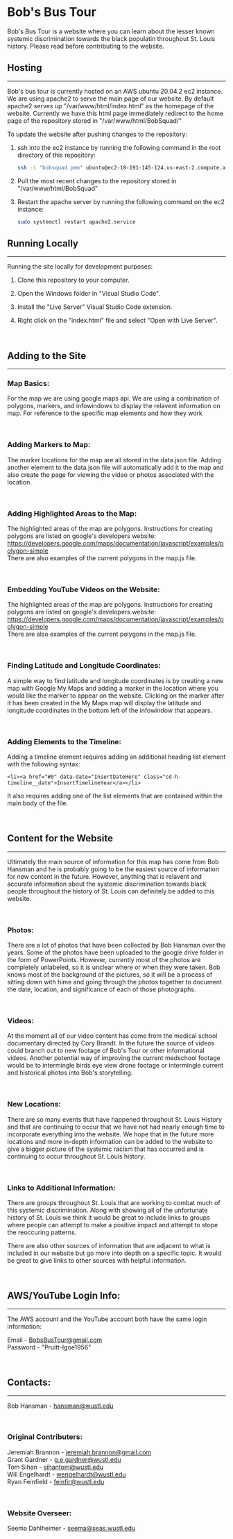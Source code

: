 # Bob's Bus Tour

Bob's Bus Tour is a website where you can learn about the lesser known systemic discrimination towards the black populatin throughout St. Louis history. Please read before contributing to the website.

## Hosting
---

Bob's bus tour is currently hosted on an AWS ubuntu 20.04.2 ec2 instance. We are using apache2 to serve the main page of our website. By default apache2 serves up "/var/www/html/index.html" as the homepage of the website. Currently we have this html page immediately redirect to the home page of the repository stored in "/var/www/html/BobSquad/"

To update the website after pushing changes to the repository:
1. ssh into the ec2 instance by running the following command in the root directory of this repository:

    ```bash
    ssh -i "bobsquad.pem" ubuntu@ec2-18-191-145-124.us-east-2.compute.amazonaws.com
    ```

2. Pull the most recent changes to the repository stored in "/var/www/html/BobSquad"

3. Restart the apache server by running the following command on the ec2 instance:

    ```bash
    sudo systemctl restart apache2.service
    ```
## Running Locally
---

Running the site locally for development purposes:

1. Clone this repository to your computer.

2. Open the Windows folder in "Visual Studio Code".

3. Install the "Live Server" Visual Studio Code extension.

4. Right click on the "index.html" file and select "Open with Live Server".

&nbsp;

## Adding to the Site
---

### Map Basics:

For the map we are using google maps api. We are using a combination of polygons, markers, and infowindows to display the relavent information on map. For reference to the specific map elements and how they work 

&nbsp;

### Adding Markers to Map:

The marker locations for the map are all stored in the data.json file. Adding another element to the data.json file will automatically add it to the map and also create the page for viewing the video or photos associated with the location.

&nbsp;

### Adding Highlighted Areas to the Map:

The highlighted areas of the map are polygons. Instructions for creating polygons are listed on google's developers website:  
https://developers.google.com/maps/documentation/javascript/examples/polygon-simple  
There are also examples of the current polygons in the map.js file.

&nbsp;

### Embedding YouTube Videos on the Website:

The highlighted areas of the map are polygons. Instructions for creating polygons are listed on google's developers website:  
https://developers.google.com/maps/documentation/javascript/examples/polygon-simple  
There are also examples of the current polygons in the map.js file.

&nbsp;

### Finding Latitude and Longitude Coordinates:

A simple way to find latitude and longitude coordinates is by creating a new map with Google My Maps and adding a marker in the location where you would like the marker to appear on the website. Clicking on the marker after it has been created in the My Maps map will display the latitude and longitude coordinates in the bottom left of the infowindow that appears.

&nbsp;

### Adding Elements to the Timeline:
Adding a timeline element requires adding an additional heading list element with the following syntax:

    <li><a href="#0" data-date="InsertDateHere" class="cd-h-timeline__date">InsertTimelineYear</a></li>

It also requires adding one of the list elements that are contained within the main body of the file.

&nbsp;

## Content for the Website
---

Ultimately the main source of information for this map has come from Bob Hansman and he is probably going to be the easiest source of information for new content in the future. However, anything that is relavent and accurate information about the systemic discrimination towards black people throughout the history of St. Louis can definitely be added to this website. 

&nbsp;

### Photos:

There are a lot of photos that have been collected by Bob Hansman over the years. Some of the photos have been uploaded to the google drive folder in the form of PowerPoints. However, currently most of the photos are completely unlabeled, so it is unclear where or when they were taken. Bob knows most of the background of the pictures, so it will be a process of sitting down with hime and going through the photos together to document the date, location, and significance of each of those photographs.

&nbsp;

### Videos:

At the moment all of our video content has come from the medical school documentary directed by Cory Brandt. In the future the source of videos could branch out to new footage of Bob's Tour or other informational videos. Another potential way of improving the current medschool footage would be to intermingle birds eye view drone footage or intermingle current and historical photos into Bob's storytelling. 

&nbsp;

### New Locations:

There are so many events that have happened throughout St. Louis History and that are continuing to occur that we have not had nearly enough time to incorporate everything into the website. We hope that in the future more locations and more in-depth information can be added to the website to give a bigger picture of the systemic racism that has occurred and is continuing to occur throughout St. Louis history. 

&nbsp;

### Links to Additional Information:

There are groups throughout St. Louis that are working to combat much of this systemic discrimination. Along with showing all of the unfortunate history of St. Louis we think it would be great to include links to groups where people can attempt to make a positive impact and attempt to stope the reoccuring patterns. 

There are also other sources of information that are adjacent to what is included in our website but go more into depth on a specific topic. It would be great to give links to other sources with helpful information.

&nbsp;

## AWS/YouTube Login Info:
---

The AWS account and the YouTube account both have the same login information:

Email - BobsBusTour@gmail.com  
Password - "Pruitt-Igoe1956"

&nbsp;

## Contacts:
---

Bob Hansman - hansman@wustl.edu

&nbsp;

### Original Contributers:

Jeremiah Brannon - jeremiah.brannon@gmail.com  
Grant Gardner - g.e.gardner@wustl.edu  
Tom Sihan - sihantom@wustl.edu  
Will Engelhardt - wengelhardt@wustl.edu  
Ryan Feinfield - feinfir@wustl.edu

&nbsp;

### Website Overseer:

Seema Dahlheimer - seema@seas.wustl.edu